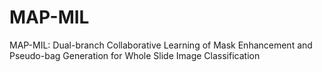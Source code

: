 # MAP-MIL
MAP-MIL: Dual-branch Collaborative Learning of Mask Enhancement and Pseudo-bag Generation for Whole Slide Image Classification
